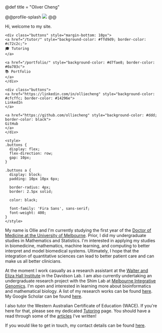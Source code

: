 @def title = "Oliver Cheng"

@@profile-splash ![](/assets/profile.jpg) @@

Hi, welcome to my site.

~~~
<div class="buttons" style="margin-bottom: 10px">
<a href="/tutor/" style="background-color: #ffd9d9; border-color: #c72c2c;">
🎓 Tutoring
</a>

<a href="/portfolio/" style="background-color: #d7fae8; border-color: #0a703c">
📚 Portfolio
</a>
</div>

<div class="buttons">
<a href="https://linkedin.com/in/olliecheng" style="background-color: #cfcffc; border-color: #14296e">
LinkedIn
</a>

<a href="https://github.com/olliecheng" style="background-color: #ddd; border-color: black">
GitHub
</a>
</div>

<style>
.buttons {
  display: flex;
  flex-direction: row;
  gap: 10px;
}

.buttons a {
  display: block;
  padding: 10px 10px 6px;

  border-radius: 4px;
  border: 2.5px solid;
  
  color: black;
  
  font-family: 'Fira Sans', sans-serif;
  font-weight: 400;
}
</style>
~~~

My name is Ollie and I'm currently studying the first year of the [Doctor of Medicine at the University of Melbourne](https://study.unimelb.edu.au/find/courses/graduate/doctor-of-medicine/). Prior, I did my undergraduate studies in Mathematics and Statistics. I'm interested in applying my studies in biomedicine, mathematics, machine learning, and computing to better interpret and model biomedical systems. Ultimately, I hope that the integration of quantitative sciences can lead to better patient care and can make us all better clinicians.

At the moment I work casually as a research assistant at the [Walter and Eliza Hall Institute](https://wehi.edu.au) in the Davidson Lab. I am also currently undertaking an undergraduate research project with the Shim Lab at [Melbourne Integrative Genomics](https://sites.research.unimelb.edu.au/integrative-genomics). I'm open and interested in learning more about bioinformatics and mathematical biology. A list of my research works can be found [here](/research/). My Google Scholar can be found [here](https://scholar.google.com/citations?user=42IT5z0AAAAJ&hl=en).

I also tutor the Western Australian Certificate of Education (WACE). If you're here for that, please see my dedicated [Tutoring](/tutor/) page. You should have a read through some of the [articles](/tutor/#my_articles) I've written!

If you would like to get in touch, my contact details can be found [here](/contact/).
